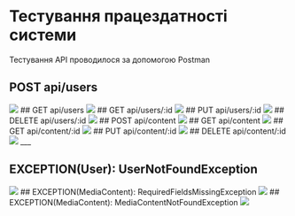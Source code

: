 # Тестування працездатності системи

Тестування API проводилося за допомогою Postman


## POST api/users
<img src="./media/post-user.jpg">
## GET api/users
<img src="./media/get-users.jpg">
## GET api/users/:id
<img src="./media/get-user.jpg">
## PUT api/users/:id
<img src="./media/put-user.jpg">
## DELETE api/users/:id
<img src="./media/delete-user.jpg">
## POST api/content
<img src="./media/post-content.jpg">
## GET api/content
<img src="./media/get-contents.jpg">
## GET api/content/:id
<img src="./media/get-content.jpg">
## PUT api/content/:id
<img src="./media/put-content.jpg">
## DELETE api/content/:id
<img src="./media/delete-content.jpg">
___

## EXCEPTION(User): UserNotFoundException
<img src="./media/user-UserNotFoundException.jpg">
## EXCEPTION(MediaContent): RequiredFieldsMissingException
<img src="./media/user-EmailNotValid.jpg">
## EXCEPTION(MediaContent): MediaContentNotFoundException
<img src="./media/content-ContentNotFoundException.jpg">
